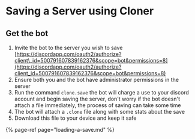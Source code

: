 # Saving a Server using Cloner

## Get the bot <a id="get-the-bot"></a>

1. Invite the bot to the server you wish to save [https://discordapp.com/oauth2/authorize?client\_id=500791607839162376&scope=bot&permissions=8](https://discordapp.com/oauth2/authorize?client_id=500791607839162376&scope=bot&permissions=8)​
2. Ensure both you and the bot have administrator permissions in the server
3. Run the command `clone.save` the bot will charge a use to your discord account and begin saving the server, don't worry if the bot doesn't attach a file immediately, the process of saving can take some time
4. The bot will attach a `.clone` file along with some stats about the save
5. Download this file to your device and keep it safe

{% page-ref page="loading-a-save.md" %}



